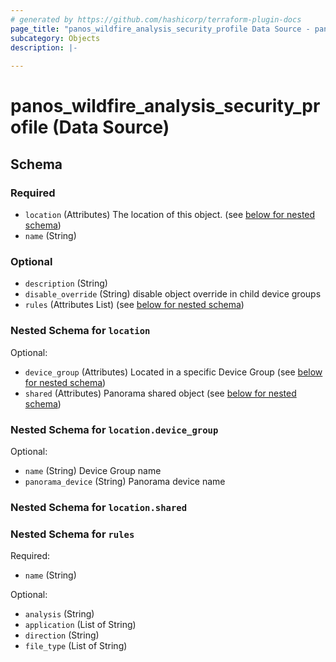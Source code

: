 ```yaml
---
# generated by https://github.com/hashicorp/terraform-plugin-docs
page_title: "panos_wildfire_analysis_security_profile Data Source - panos"
subcategory: Objects
description: |-
  
---
```


# panos_wildfire_analysis_security_profile (Data Source)





<!-- schema generated by tfplugindocs -->
## Schema

### Required

- `location` (Attributes) The location of this object. (see [below for nested schema](#nestedatt--location))
- `name` (String)

### Optional

- `description` (String)
- `disable_override` (String) disable object override in child device groups
- `rules` (Attributes List) (see [below for nested schema](#nestedatt--rules))

<a id="nestedatt--location"></a>
### Nested Schema for `location`

Optional:

- `device_group` (Attributes) Located in a specific Device Group (see [below for nested schema](#nestedatt--location--device_group))
- `shared` (Attributes) Panorama shared object (see [below for nested schema](#nestedatt--location--shared))

<a id="nestedatt--location--device_group"></a>
### Nested Schema for `location.device_group`

Optional:

- `name` (String) Device Group name
- `panorama_device` (String) Panorama device name


<a id="nestedatt--location--shared"></a>
### Nested Schema for `location.shared`



<a id="nestedatt--rules"></a>
### Nested Schema for `rules`

Required:

- `name` (String)

Optional:

- `analysis` (String)
- `application` (List of String)
- `direction` (String)
- `file_type` (List of String)